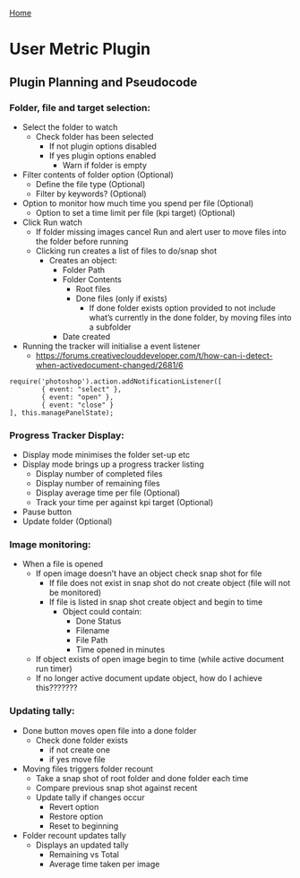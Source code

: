 [Home](./readMeIndex.md)
# User Metric Plugin

## Plugin Planning and Pseudocode

### Folder, file and target selection:

* Select the folder to watch 
    * Check folder has been selected 
        * If not plugin options disabled
        * If yes plugin options enabled 
            * Warn if folder is empty  
* Filter contents of folder option (Optional)
    * Define the file type (Optional)
    * Filter by keywords? (Optional)
* Option to monitor how much time you spend per file (Optional)
    * Option to set a time limit per file (kpi target) (Optional)
* Click Run watch 
    * If folder missing images cancel Run and alert user to move files into the folder before running 
    * Clicking run creates a list of files to do/snap shot 
        * Creates an object:
            * Folder Path
            * Folder Contents 
                * Root files
                * Done files (only if exists)
                    * If done folder exists option provided to not include what’s currently in the done folder, by moving files into a subfolder 
            * Date created
* Running the tracker will initialise a event listener 
    * https://forums.creativeclouddeveloper.com/t/how-can-i-detect-when-activedocument-changed/2681/6
```
require('photoshop').action.addNotificationListener([
        { event: "select" },
        { event: "open" },
        { event: "close" }
], this.managePanelState);

```

### Progress Tracker Display:

* Display mode minimises the folder set-up etc 
* Display mode brings up a progress tracker listing
    * Display number of completed files
    * Display number of remaining files  
    * Display average time per file (Optional)
    * Track your time per against kpi target (Optional)
* Pause button 
* Update folder (Optional)


### Image monitoring:

* When a file is opened
    * If open image doesn’t have an object check snap shot for file 
        * If file does not exist in snap shot do not create object (file will not be monitored)
        * If file is listed in snap shot create object and begin to time 
            * Object could contain: 
                * Done Status 
                * Filename
                * File Path 
                * Time opened in minutes 
    * If object exists of open image begin to time (while active document run timer)
    * If no longer active document update object, how do I achieve this???????


### Updating tally:

* Done button moves open file into a done folder 
    * Check done folder exists 
        * if not create one 
        * if yes move file 
* Moving files triggers folder recount 
    * Take a snap shot of root folder and done folder each time 
    * Compare previous snap shot against recent
    * Update tally if changes occur 
        * Revert option 
        * Restore option 
        * Reset to beginning 
* Folder recount updates tally
    * Displays an updated tally 
        * Remaining vs Total 
        * Average time taken per image 
